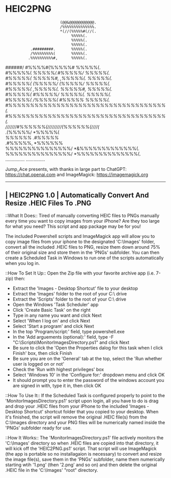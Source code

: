 # HEIC2PNG

                            (@@&@@@@@@@@@@@.                  
                            /%%%%%%%%%%%%%%.                  
                            *(//(%%%%%#(//(.                  
                                 %%%%%(.                      
                                 %%%%%(.                      
                                 %%%%%(.                      
               .#########.       %%%%%(.                      
               /%%%%%%%%%(       %%%%%(.                      
              .%%%%%%%%%%#,      %%%%%(.                      
 ######/      #%%%%#(%%%%%#      %%%%%(.                      
 #%%%%%(     *%%%%%/.#%%%%%/     %%%%%(.                      
 #%%%%%(     %%%%%#, ,%%%%%(.    %%%%%(.                      
 #%%%%%(    (%%%%%/   (%%%%%/    %%%%%(.                      
 #%%%%%(   ,%%%%%(.    %%%%%#,   %%%%%(.                      
 #%%%%%(   #%%%%%/     *%%%%%(.  %%%%%(.                      
 #%%%%%(  /%%%%%(       #%%%%%*  %%%%%(.                      
 #%%%%%%%%%%%%%%%%%%%%%%%%%%%%%%%%%%%%(.                      
 #%%%%%%%%%%%%%%%%%%%%%%%%%%%%%%%%%%%%(.                      
 ///////#%%%%%%(/////////(%%%%%%(////(*                       
       .(%%%%%/           *%%%%%(                             
       *%%%%%%            .#%%%%%*                            
      .#%%%%%,             *%%%%%%                            
  %%%%%%%%%%%%%%%/     *&%%%%%%%%%%%%%(.                      
  %%%%%%%%%%%%%%%/     *%%%%%%%%%%%%%%(.                      
  ...............       ...............                       

Jump_Ace presents, with thanks in large part to ChatGPT: https://chat.openai.com and ImageMagick: https://imagemagick.org


----------------
| HEIC2PNG 1.0 |   Automatically Convert And Resize .HEIC Files To .PNG
----------------


::What It Does::
Tired of manually converting HEIC files to PNGs manually every time you want to copy images from your iPhone?  Are they too large for what you need?  This script and app package may be for you!

The included Powershell scripts and ImageMagick app will allow you to copy image files from your iphone to the designated 'C:\Images' folder, convert all the included .HEIC files to PNG, resize them down around 75% of their original size and store them in the 'PNGs' subfolder.  You can then create a Scheduled Task in Windows to run one of the scripts automatically when you log in.


::How To Set It Up::
Open the Zip file with your favorite archive app (i.e. 7-zip) then:
 - Extract the 'Images - Desktop Shortcut' file to your desktop
 - Extract the 'Images' folder to the root of your C:\ drive
 - Extract the 'Scripts' folder to the root of your C:\ drive
 - Open the Windows 'Task Scheduler' app
 - Click 'Create Basic Task' on the right
 - Type in any name you want and click Next
 - Select 'When I log on' and click Next
 - Select 'Start a program' and click Next
 - In the top 'Program/script:' field, type powershell.exe
 - In the 'Add arguements (optional):' field, type -F "C:\Scripts\MonitorImagesDirectory.ps1" and click Next
 - Be sure to click the 'Open the Properties dalog for this task when I click Finish' box, then click Finish
 - Be sure you are on the 'General' tab at the top, select the 'Run whether user is logged on or not'
 - Check the 'Run with highest privileges' box
 - Select 'Windows 10' in the 'Configure for:' dropdown menu and click OK
 - It should prompt you to enter the password of the windows account you are signed in with, type it in, then click OK


::How To Use It::
If the Scheduled Task is configured properly to point to the 'MonitorImagesDirectory.ps1' script upon login, all you have to do is drag and drop your .HEIC files from your iPhone to the included 'Images - Desktop Shortcut' shortcut folder that you copied to your desktop.  When it's finished, the script will remove the original .HEIC file(s) from the C:\Images directory and your PNG files will be numerically named inside the 'PNGs' subfolder ready for use.


::How It Works::
The 'MonitorImagesDirectory.ps1' file actively monitors the 'C:\Images' directory so when .HEIC files are copied into that directory, it will kick off the 'HEIC2PNG.ps1' script.  That script will use ImageMagick (the app is portable so no installagaion is necessary) to convert and resize the image file(s), save them in the 'PNGs' subfolder, name them numerically starting wtih '1.png' (then '2.png' and so on) and then delete the original .HEIC file in the 'C:\Images' "root" directory.
